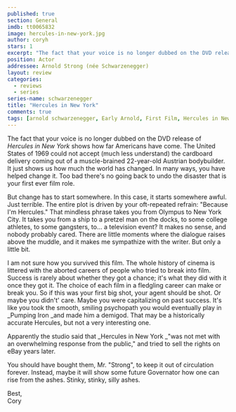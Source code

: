 ```yaml
---
published: true
section: General
imdb: tt0065832
image: hercules-in-new-york.jpg
author: coryh 
stars: 1
excerpt: "The fact that your voice is no longer dubbed on the DVD release of <em>Hercules in New York</em> shows how far Americans have come. The United States of 1969 could not accept (much less understand) the cardboard delivery coming out of a muscle-brained 22-year-old Austrian bodybuilder. It just shows us how much the world has changed&shy;. In many ways, you have helped change it. Too bad there&rsquo;s no going back to undo the disaster that is your first ever film role."
position: Actor
addressee: Arnold Strong (née Schwarzenegger)
layout: review
categories: 
  - reviews
  - series
series-name: schwarzenegger
title: "Hercules in New York"
comments: true
tags: [arnold schwarzenegger, Early Arnold, First Film, Hercules in New York, Uncategorized, Zip.ca]
---
```

The fact that your voice is no longer dubbed on the DVD release of _Hercules in New York_ shows how far Americans have come. The United States of 1969 could not accept (much less understand) the cardboard delivery coming out of a muscle-brained 22-year-old Austrian bodybuilder. It just shows us how much the world has changed­. In many ways, you have helped change it. Too bad there's no going back to undo the disaster that is your first ever film role.

But change has to start somewhere. In this case, it starts somewhere awful. Just terrible. The entire plot is driven by your oft-repeated refrain: "Because I'm Hercules." That mindless phrase takes you from Olympus to New York City. It takes you from a ship to a pretzel man on the docks, to some college athletes, to some gangsters, to… a television event? It makes no sense, and nobody probably cared. There are little moments where the dialogue raises above the muddle, and it makes me sympathize with the writer. But only a little bit.

I am not sure how you survived this film. The whole history of cinema is littered with the aborted careers of people who tried to break into film. Success is rarely about whether they got a chance; it's what they did with it once they got it. The choice of each film in a fledgling career can make or break you. So if this was your first big shot, your agent should be shot. Or maybe you didn't' care. Maybe you were capitalizing on past success. It's like you took the smooth, smiling psychopath you would eventually play in _Pumping Iron _and made him a demigod. That may be a historically accurate Hercules, but not a very interesting one.

Apparently the studio said that _Hercules in New York _"was not met with an overwhelming response from the public," and tried to sell the rights on eBay years later. 

You should have bought them, Mr. "Strong", to keep it out of circulation forever. Instead, maybe it will show some future Governator how one can rise from the ashes. Stinky, stinky, silly ashes.

Best,  
Cory